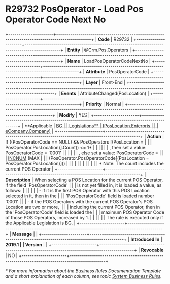 ﻿---
erp.type: front-end-business-rule
erp.entity: Crm.Pos.Operators
---

# R29732 PosOperator - Load Pos Operator Code Next No
+----------------------+-----------------------------------------------------------------------------------------------+
| **Code**             | R29732                                                                                        |
+----------------------+-----------------------------------------------------------------------------------------------+
| **Entity**           | @Crm.Pos.Operators                                                                            |
+----------------------+-----------------------------------------------------------------------------------------------+
| **Name**             | LoadPosOperatorCodeNextNo                                                                     |
+----------------------+-----------------------------------------------------------------------------------------------+
| **Attribute**        | PosOperatorCode                                                                               |
+----------------------+-----------------------------------------------------------------------------------------------+
| **Layer**            | Front-End                                                                                     |
+----------------------+-----------------------------------------------------------------------------------------------+
| **Events**           | AttributeChanged(PosLocation)                                                                 |
+----------------------+-----------------------------------------------------------------------------------------------+
| **Priority**         | Normal                                                                                        |
+----------------------+-----------------------------------------------------------------------------------------------+
| **Modify**           | YES                                                                                           |
+----------------------+-----------------------------------------------------------------------------------------------+
| **Applicable         | [BG                                                                                           |
| Legislations**       | (PosLocation.Enterpris                                                                        |
|                      | eCompany.Company)](xref:applicable-legislations)                                              |
+----------------------+-----------------------------------------------------------------------------------------------+
| **Action**           | If ((PosOperatorCode == NULL) && PosOperators \[(PosLocation =                                |
|                      | PosOperator.PosLocation)\].Count() \<= 1\*                                                    |
|                      |                                                                                               |
|                      | , then set a value: PosOperatorCode = \'0001\'                                                |
|                      |                                                                                               |
|                      | , else set a value: PosOperatorCode =                                                         |
|                      | [INCNUM](https://confluence.erp.net/display/techdoc/INCNUM) (MAX                              |
|                      | (PosOperator.PosOperatorCode\[(PosLocation = PosOperator.PosLocation)\]))                     |
|                      |                                                                                               |
|                      |                                                                                               |
|                      |                                                                                               |
|                      | \* Note: The count includes the current POS Operator                                          |
+----------------------+-----------------------------------------------------------------------------------------------+
| **Description**      | When selecting a POS Location for the current POS Operator, if the field \'PosOperatorCode\'  |
|                      | is not yet filled in, it is loaded a value, as follows:                                       |
|                      |                                                                                               |
|                      | -   if it is the first POS Operator with this POS Location selected in it, then in the        |
|                      |     \'PosOperatorCode\' field is loaded number \'0001\'                                       |
|                      | -   if the POS Operators with the current POS Operator\'s POS Location are two or more,       |
|                      |     including the current POS Operator, then in the \'PosOperatorCode\' field is loaded the   |
|                      |     maximum POS Operator Code of those POS Operators, increased by 1.                         |
|                      |                                                                                               |
|                      | The rule is executed only if the Applicable Legislation is BG.                                |
+----------------------+-----------------------------------------------------------------------------------------------+
| **Message**          |                                                                                               |
+----------------------+-----------------------------------------------------------------------------------------------+
| **Introduced In      | 2019.1                                                                                        |
| Version**            |                                                                                               |
+----------------------+-----------------------------------------------------------------------------------------------+
| **Revocable**        | NO                                                                                            |
+----------------------+-----------------------------------------------------------------------------------------------+

*\* For more information about the Business Rules Documentation Template and a short explanation of each column, see
topic [System Business Rules](../templates/template-description-system-business-rules.md).*
